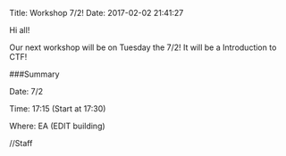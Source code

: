 Title: Workshop 7/2!
Date: 2017-02-02 21:41:27

Hi all!

Our next workshop will be on Tuesday the 7/2!
It will be a Introduction to CTF!


###Summary

Date: 7/2

Time: 17:15 (Start at 17:30)

Where: EA (EDIT building)

//Staff